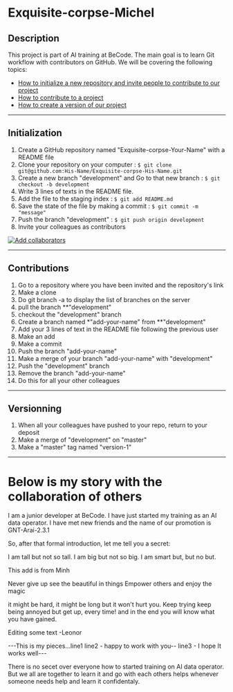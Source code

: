 # Exquisite-corpse-Michel

## Description
This project is part of AI training at BeCode. The main goal is to learn Git workflow with contributors on GitHub.
We will be covering the following topics:
- [How to initialize a new repository and invite people to contribute to our project](#initialization)
- [How to contribute to a project](#contributions)
- [How to create a version of our project](#versionning)

---
## Initialization
1. Create a GitHub repository named "Exquisite-corpse-Your-Name" with a README file
2. Clone your repository on your computer : `$ git clone git@github.com:His-Name/Exquisite-corpse-His-Name.git`
3. Create a new branch "development" and Go to that new branch : `$ git checkout -b development`
4. Write 3 lines of texts in the README file.
5. Add the file to the staging index : `$ git add README.md`
6. Save the state of the file by making a commit : `$ git commit -m "message"`
7. Push the branch "development" : `$ git push origin development`
8. Invite your colleagues as contributors

[![Add collaborators](https://img.youtube.com/vi/p49LRx3hYI8/0.jpg)](https://www.youtube.com/watch?v=p49LRx3hYI8)

---
## Contributions
1. Go to a repository where you have been invited and the repository's link
2. Make a clone
3. Do git branch -a to display the list of branches on the server
4. pull the branch **"development"
5. checkout the "development" branch
6. Create a branch named *"add-your-name" from **"development"
7. Add your 3 lines of text in the README file following the previous user
8. Make an add
9. Make a commit
10. Push the branch "add-your-name"
11. Make a merge of your branch "add-your-name" with "development"
12. Push the "development" branch
13. Remove the branch "add-your-name"
14. Do this for all your other colleagues

---
## Versionning
1. When all your colleagues have pushed to your repo, return to your deposit
2. Make a merge of "development" on "master"
3. Make a "master" tag named "version-1"
---

Below is my story with the collaboration of others
=======

I am a junior developer at BeCode.
I have just started my training as an AI data operator.
I have met new friends and the name of our promotion is GNT-Arai-2.3.1

So, after that formal introduction, let me tell you a secret: 

I am tall but not so tall.
I am big but not so big.
I am smart but, but no but.

This add is from Minh

Never give up 
see the beautiful in things
Empower others and enjoy the magic

it might be hard, it might be long but it won't hurt you. Keep trying keep being annoyed but get up, every time! and in the end you will know what you have gained.

Editing some text -Leonor

---This is my pieces...line1
line2 - happy to work with you--
line3 - I hope It works well---

There is no secet over everyone how to started training on AI data operator.
But we all are together to learn it and go with each others helps whenever someone needs help and learn it confidentaly.
